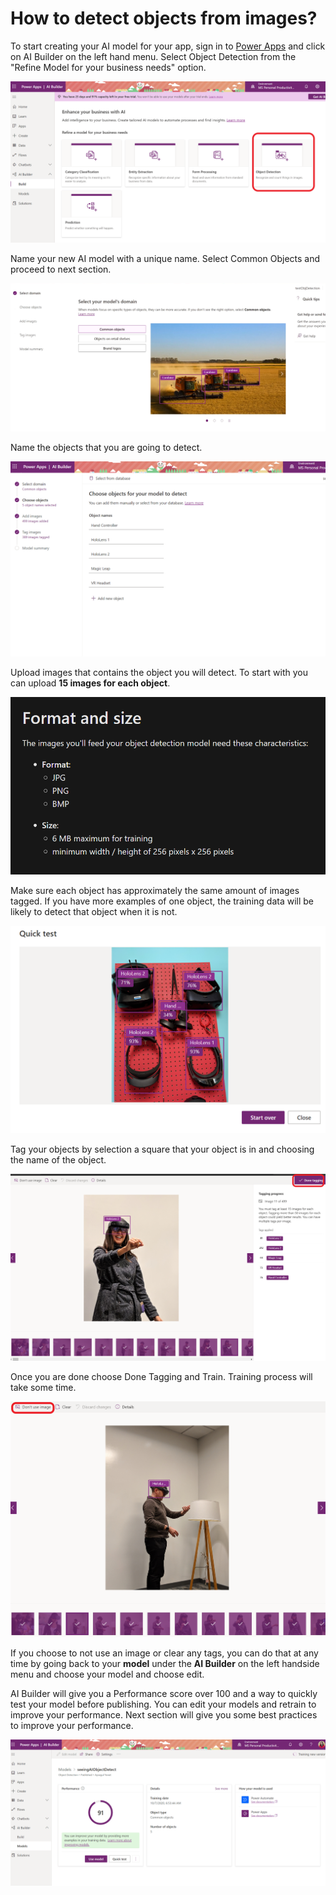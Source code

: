 # How to detect objects from images?

To start creating your AI model for your app, sign in to [Power Apps](https://powerapps.microsoft.com/?WT.mc_id=aiml-8438-ayyonet) and click on AI Builder on the left hand menu. Select Object Detection from the "Refine Model for your business needs" option.

![Build Object Detection on Power Apps - AI Builder](../../.gitbook/assets/buildai%20%281%29.png)

Name your new AI model with a unique name. Select Common Objects and proceed to next section.

![Train your custom model screen for Object Detection](../../.gitbook/assets/commonobj.png)

Name the objects that you are going to detect. 

![Name each objects to be detected](../../.gitbook/assets/namedobjects.png)

Upload images that contains the object you will detect. To start with you can upload **15 images for each object**. 

![Training image format and size for object detection](../../.gitbook/assets/imagedetectionformat.png)

Make sure each object has approximately the same amount of images tagged. If you have more examples of one object, the training data will be likely to detect that object when it is not. 

![False positive HoloLens 2 detection](../../.gitbook/assets/testresult.png)

Tag your objects by selection a square that your object is in and choosing the name of the object. 

![Tagging objects](../../.gitbook/assets/tagging%20%281%29.png)

Once you are done choose Done Tagging and Train. Training process will take some time.

![You can choose to not use images after you upload and tag them.](../../.gitbook/assets/dontuseimage.png)

 If you choose to not use an image or clear any tags, you can do that at any time by going back to your **model** under the **AI Builder** on the left handside menu and  choose your model and choose edit. 

AI Builder will give you a Performance score over 100 and a way to quickly test your model before publishing. You can edit your models and retrain to improve your performance. Next section will give you some best practices to improve your performance. 

![Performance score of trained model](../../.gitbook/assets/performance.png)

